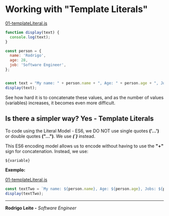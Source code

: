# Working with "Template Literals"

[01-templateLiteral.js](01-templateLiteral.js)
```js
function display(text) {
  console.log(text);
}

const person = {
  name: 'Rodrigo',
  age: 28,
  job: 'Software Engineer',
};


const text = "My name: " + person.name + ", Age: " + person.age + ", Job: " + person.job;
display(text);
```

See how hard it is to concatenate these values, and as the number of values ​​(variables) increases, it becomes even more difficult.


## Is there a simpler way? Yes - Template Literals

To code using the Literal Model - ES6, we DO NOT use single quotes **('...')** or double quotes **("...")**. We use ***(`)*** instead.

This ES6 encoding model allows us to encode without having to use the **"+"** sign for concatenation. Instead, we use:

```js
${variable}
```

**Exemplo:**  

[01-templateLiteral.js](01-templateLiteral.js)
```js
const textTwo = `My name: ${person.name}, Age: ${person.age}, Jobs: ${person.job}`;
display(textTwo);
```

---

**Rodrigo Leite -** *Software Engineer*
